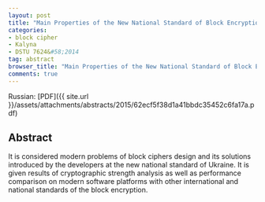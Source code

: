 ```yaml
---
layout: post
title: "Main Properties of the New National Standard of Block Encryption DSTU 7624&#58;2014"
categories:
- block cipher
- Kalyna
- DSTU 7624&#58;2014
tag: abstract
browser_title: "Main Properties of the New National Standard of Block Encryption DSTU 7624:2014"
comments: true
---
```


Russian: [PDF]({{ site.url }}/assets/attachments/abstracts/2015/62ecf5f38d1a41bbdc35452c6fa17a.pdf)

<!--more-->

## Abstract

It is considered modern problems of block ciphers design and its solutions introduced by the developers at the new national standard of Ukraine. It is given results of cryptographic strength analysis as well as performance comparison on modern software platforms with other international and national standards of the block encryption.